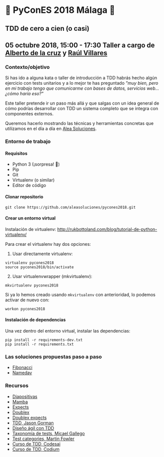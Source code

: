 # :snake: PyConES 2018 Málaga :snake:
## TDD de cero a cien (o casi)
**05 octubre 2018, 15:00 - 17:30**
Taller a cargo de [Alberto de la cruz](https://www.linkedin.com/in/alberto-de-la-cruz-grijalvo-51501a21) y [Raúl Villares](http://raulvillares.com)
---

### Contexto/objetivo

Si has ido a alguna kata o taller de introducción a TDD habrás hecho algún ejercicio con tests unitarios y a lo mejor te has preguntado *"muy bien, pero en mi trabajo tengo que comunicarme con bases de datos, servicios web... ¿cómo haría eso?"*

Este taller pretende ir un paso más allá y que salgas con un idea general de cómo podrías desarrollar con TDD un sistema completo que se integra con componentes externos.

Queremos hacerlo mostrando las técnicas y herramientas concretas que utilizamos en el día a día en [Alea Soluciones](https://www.alea-soluciones.com/).

### Entorno de trabajo

#### Requisitos

* Python 3 (¡sorpresa! :tada:)
* Pip
* Git
* Virtualenv (o similar)
* Editor de código

#### Clonar repositorio

```
git clone https://github.com/aleasoluciones/pycones2018.git
```

#### Crear un entorno virtual

Instalación de virtualenv: http://rukbottoland.com/blog/tutorial-de-python-virtualenv/

Para crear el virtualenv hay dos opciones:

1. Usar directamente virtualenv:

  ```
  virtualenv pycones2018
  source pycones2018/bin/activate
  ```
2. Usar virtualenvwrapper (mkvirtualenv):

  ```
  mkvirtualenv pycones2018
  ```

  Si ya lo hemos creado usando `mkvirtualenv` con anterioridad, lo podemos activar de nuevo con:

  ```
  workon pycones2018
  ```

#### Instalación de dependencias

Una vez dentro del entorno virtual, instalar las dependencias:

```bash=
pip install -r requirements-dev.txt
pip install -r requirements.txt
```

### Las soluciones propuestas paso a paso

- [Fibonacci](https://hackmd.io/UIsQmhKIS1K6Z25o4udQbQ)
- [Nameday](https://hackmd.io/ZBZLtQ6XSkW7T9QmmKGfGw)

### Recursos

- [Diapositivas]()
- [Mamba](https://nestorsalceda.com/mamba/)
- [Expects](https://expects.readthedocs.io/en/stable/)
- [Doublex](https://pypi.org/project/doublex/)
- [Doublex expects](https://github.com/jaimegildesagredo/doublex-expects)
- [TDD, Jason Gorman](http://www.codemanship.co.uk/tdd_jasongorman_codemanship.pdf)
- [Diseño ágil con TDD](https://librosweb.es/libro/tdd/)
- [Taxonomía de tests, Micael Gallego](https://docs.google.com/document/d/1tJSfw5nvkSB_cpAqBleHeoStcs0gPVg7uGrWxYmingI/edit#heading=h.498fp6zdnxpr)
- [Test categories, Martin Fowler](https://martinfowler.com/tags/test%20categories.html)
- [Curso de TDD, Codesai](https://www.codesai.com/curso-de-tdd/)
- [Curso de TDD, Codium](http://www.codium.team/curso-tdd.html)
